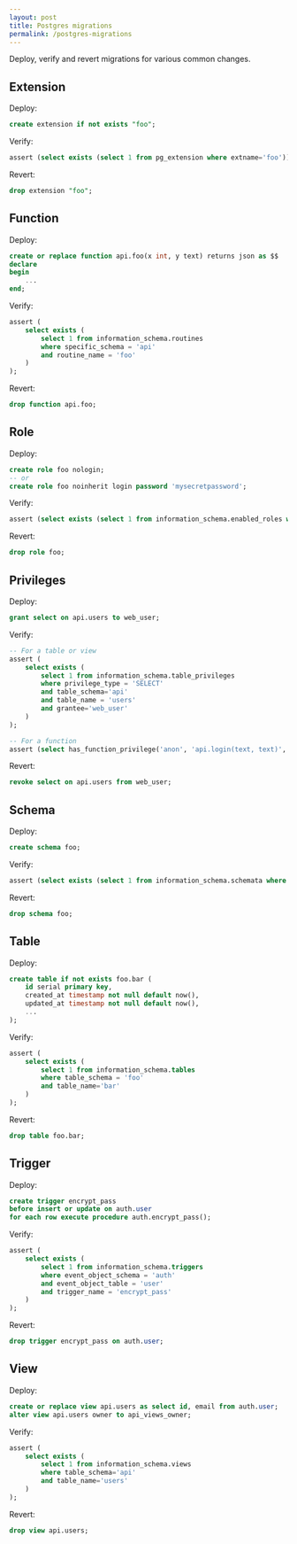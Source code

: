 ```yaml
---
layout: post
title: Postgres migrations
permalink: /postgres-migrations
---
```

Deploy, verify and revert migrations for various common changes.

## Extension

Deploy:
```sql
create extension if not exists "foo";
```

Verify:
```sql
assert (select exists (select 1 from pg_extension where extname='foo'));
```

Revert:
```sql
drop extension "foo";
```

## Function

Deploy:
```sql
create or replace function api.foo(x int, y text) returns json as $$
declare
begin
    ...
end;
```

Verify:
```sql
assert (
    select exists (
        select 1 from information_schema.routines
        where specific_schema = 'api'
        and routine_name = 'foo'
    )
);
```

Revert:
```sql
drop function api.foo;
```

## Role

Deploy:
```sql
create role foo nologin;
-- or
create role foo noinherit login password 'mysecretpassword';
```

Verify:
```sql
assert (select exists (select 1 from information_schema.enabled_roles where role_name = 'foo'));
```

Revert:
```sql
drop role foo;
```

## Privileges

Deploy:
```sql
grant select on api.users to web_user;
```

Verify:
```sql
-- For a table or view
assert (
    select exists (
        select 1 from information_schema.table_privileges
        where privilege_type = 'SELECT'
        and table_schema='api'
        and table_name = 'users'
        and grantee='web_user'
    )
);

-- For a function
assert (select has_function_privilege('anon', 'api.login(text, text)', 'execute'));
```

Revert:
```sql
revoke select on api.users from web_user;
```

## Schema

Deploy:
```sql
create schema foo;
```

Verify:
```sql
assert (select exists (select 1 from information_schema.schemata where schema_name = 'foo'));
```

Revert:
```sql
drop schema foo;
```

## Table

Deploy:
```sql
create table if not exists foo.bar (
    id serial primary key,
    created_at timestamp not null default now(),
    updated_at timestamp not null default now(),
    ...
);
```

Verify:
```sql
assert (
    select exists (
        select 1 from information_schema.tables
        where table_schema = 'foo'
        and table_name='bar'
    )
);
```

Revert:
```sql
drop table foo.bar;
```

## Trigger

Deploy:
```sql
create trigger encrypt_pass
before insert or update on auth.user
for each row execute procedure auth.encrypt_pass();
```

Verify:
```sql
assert (
    select exists (
        select 1 from information_schema.triggers
        where event_object_schema = 'auth'
        and event_object_table = 'user'
        and trigger_name = 'encrypt_pass'
    )
);
```

Revert:
```sql
drop trigger encrypt_pass on auth.user;
```

## View

Deploy:
```sql
create or replace view api.users as select id, email from auth.user;
alter view api.users owner to api_views_owner;
```

Verify:
```sql
assert (
    select exists (
        select 1 from information_schema.views
        where table_schema='api'
        and table_name='users'
    )
);
```

Revert:
```sql
drop view api.users;
```
